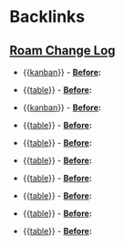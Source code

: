 
# Backlinks
## [Roam Change Log](<Roam Change Log.md>)
- {{[kanban](<kanban.md>)}}
                    - **[Before](<Before.md>):**

- {{[table](<table.md>)}}
                        - **[Before](<Before.md>):**

- {{[kanban](<kanban.md>)}}
                        - **[Before](<Before.md>):**

- {{[table](<table.md>)}}
                        - **[Before](<Before.md>):**

- {{[table](<table.md>)}}
                        - **[Before](<Before.md>):**

- {{[table](<table.md>)}}
                        - **[Before](<Before.md>):**

- {{[table](<table.md>)}}
                            - **[Before](<Before.md>):**

- {{[table](<table.md>)}}
                            - **[Before](<Before.md>):**

- {{[table](<table.md>)}}
                        - **[Before](<Before.md>):**

- {{[table](<table.md>)}}
                    - **[Before](<Before.md>):**

